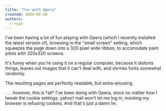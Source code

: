 ```yaml
---
title: "fun with Opera"
created: 2004-05-30
authors:
  - ryan
---
```


I've been having a lot of fun playing with Opera (which I recently installed the latest version of), browsing in the "small screen" setting, which squeezes the page down into a 320 pixel wide ribbon, to accomodate palm pilots with 320x320 screens.

It's funny when you're using it on a regular computer, because it distorts things, leaves out images that it can't deal with, and shrinks fonts somewhat randomly.

The resulting pages are perfectly readable, but extra-amusing.

. . . however, this is \*all\* I've been doing with Opera, since no matter how I tweak the cookie settings, yahoo! mail won't let me log in, insisting my browser is refusing cookies. And that's just a damn lie.
